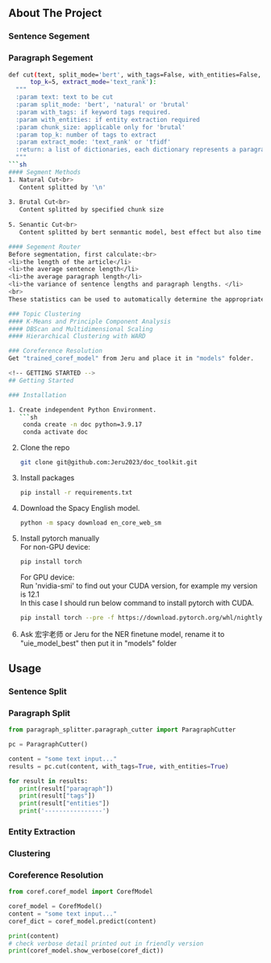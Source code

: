<!-- ABOUT THE PROJECT -->
## About The Project

### Sentence Segement
### Paragraph Segement
```sh  
def cut(text, split_mode='bert', with_tags=False, with_entities=False, chunk_size=800,
      top_k=5, extract_mode='text_rank'):
  """
  :param text: text to be cut
  :param split_mode: 'bert', 'natural' or 'brutal'
  :param with_tags: if keyword tags required.
  :param with_entities: if entity extraction required
  :param chunk_size: applicable only for 'brutal'
  :param top_k: number of tags to extract
  :param extract_mode: 'text_rank' or 'tfidf'
  :return: a list of dictionaries, each dictionary represents a paragraph
  """
```sh  
#### Segment Methods
1. Natural Cut<br>
   Content splitted by '\n'
   
3. Brutal Cut<br>
   Content splitted by specified chunk size
   
5. Senantic Cut<br>
   Content splitted by bert senmantic model, best effect but also time consuming.

#### Segement Router
Before segmentation, first calculate:<br>
<li>the length of the article</li>
<li>the average sentence length</li>
<li>the average paragraph length</li>
<li>the variance of sentence lengths and paragraph lengths. </li>
<br>
These statistics can be used to automatically determine the appropriate segmentation method.

### Topic Clustering
#### K-Means and Principle Component Analysis
#### DBScan and Multidimensional Scaling
#### Hierarchical Clustering with WARD

### Coreference Resolution
Get "trained_coref_model" from Jeru and place it in "models" folder.

<!-- GETTING STARTED -->
## Getting Started

### Installation

1. Create independent Python Environment.
   ```sh    
    conda create -n doc python=3.9.17
    conda activate doc
   ```
2. Clone the repo
   ```sh
   git clone git@github.com:Jeru2023/doc_toolkit.git
   ```
3. Install packages
   ```sh
   pip install -r requirements.txt
   ```
4. Download the Spacy English model.
   ```sh
   python -m spacy download en_core_web_sm
   ```
5. Install pytorch manually<br>
   For non-GPU device:
   ```sh
   pip install torch
   ```

   For GPU device:<br>
   Run 'nvidia-smi' to find out your CUDA version, for example my version is 12.1<br>
   In this case I should run below command to install pytorch with CUDA.
   ```sh
   pip install torch --pre -f https://download.pytorch.org/whl/nightly/cu121/torch_nightly.html
   ```
6. Ask 宏宇老师 or Jeru for the NER finetune model, rename it to "uie_model_best" then put it in "models" folder

## Usage
### Sentence Split

### Paragraph Split

```python
from paragraph_splitter.paragraph_cutter import ParagraphCutter

pc = ParagraphCutter()

content = "some text input..."
results = pc.cut(content, with_tags=True, with_entities=True)

for result in results:
   print(result["paragraph"])
   print(result["tags"])
   print(result["entities"])
   print('----------------')
```
### Entity Extraction

### Clustering

### Coreference Resolution
```python
from coref.coref_model import CorefModel

coref_model = CorefModel()
content = "some text input..."
coref_dict = coref_model.predict(content)

print(content)
# check verbose detail printed out in friendly version
print(coref_model.show_verbose(coref_dict))
```
